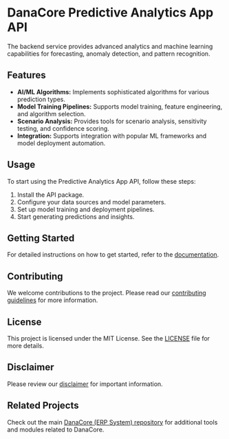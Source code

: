 # DanaCore Predictive Analytics App API

The backend service provides advanced analytics and machine learning capabilities for forecasting, anomaly detection, and pattern recognition.

## Features

- **AI/ML Algorithms:** Implements sophisticated algorithms for various prediction types.
- **Model Training Pipelines:** Supports model training, feature engineering, and algorithm selection.
- **Scenario Analysis:** Provides tools for scenario analysis, sensitivity testing, and confidence scoring.
- **Integration:** Supports integration with popular ML frameworks and model deployment automation.

## Usage

To start using the Predictive Analytics App API, follow these steps:
1. Install the API package.
2. Configure your data sources and model parameters.
3. Set up model training and deployment pipelines.
4. Start generating predictions and insights.

## Getting Started

For detailed instructions on how to get started, refer to the [documentation](https://github.com/navedrasul/danacore-predictive-analytics-api).

## Contributing

We welcome contributions to the project. Please read our [contributing guidelines](https://github.com/navedrasul/danacore-predictive-analytics-api/blob/main/CONTRIBUTING.md) for more information.

## License

This project is licensed under the MIT License. See the [LICENSE](https://github.com/navedrasul/danacore-predictive-analytics-api/blob/main/LICENSE) file for more details.

## Disclaimer

Please review our [disclaimer](https://github.com/navedrasul/danacore-predictive-analytics-api/blob/main/DISCLAIMER.md) for important information.

## Related Projects

Check out the main [DanaCore (ERP System) repository](https://github.com/navedrasul/DanaCore) for additional tools and modules related to DanaCore.

